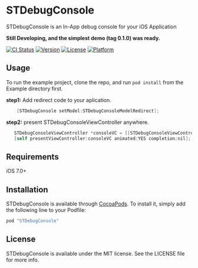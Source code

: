 # STDebugConsole 

STDebugConsole is an In-App debug console for your iOS Application

**Still Developing, and the simplest demo (tag 0.1.0) was ready.**

[![CI Status](http://img.shields.io/travis/startry/STDebugConsole.svg?style=flat)](https://travis-ci.org/startry/STDebugConsole)
[![Version](https://img.shields.io/cocoapods/v/STDebugConsole.svg?style=flat)](http://cocoapods.org/pods/STDebugConsole)
[![License](https://img.shields.io/cocoapods/l/STDebugConsole.svg?style=flat)](http://cocoapods.org/pods/STDebugConsole)
[![Platform](https://img.shields.io/cocoapods/p/STDebugConsole.svg?style=flat)](http://cocoapods.org/pods/STDebugConsole)

## Usage

To run the example project, clone the repo, and run `pod install` from the Example directory first.

**step1:** Add redirect code to your aplication.

```Objective-C
    [STDebugConsole setModel:STDebugConsoleModelRedirect];
```
**step2:** present STDebugConsoleViewController anywhere.

```Objective-C
   STDebugConsoleViewController *consoleVC = [[STDebugConsoleViewController alloc] init];
   [self presentViewController:consoleVC animated:YES completion:nil];
```

## Requirements

iOS 7.0+

## Installation
 
 STDebugConsole is available through [CocoaPods](http://cocoapods.org). To install
 it, simply add the following line to your Podfile:
 
 ```ruby
 pod "STDebugConsole"
 ```

## License

STDebugConsole is available under the MIT license. See the LICENSE file for more info.